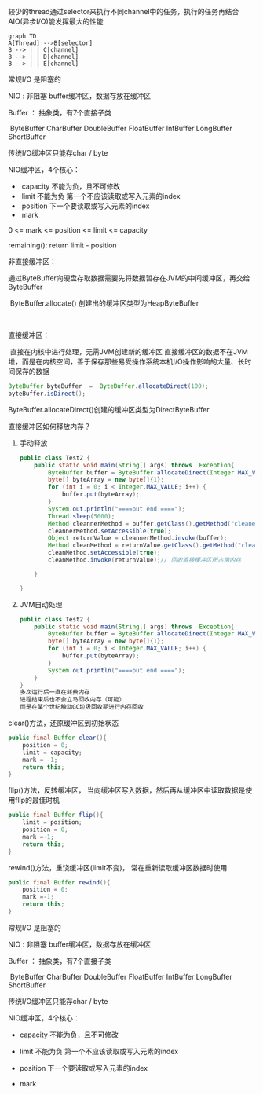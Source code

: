 较少的thread通过selector来执行不同channel中的任务，执行的任务再结合AIO(异步I/O)能发挥最大的性能

```mermaid
graph TD
A[Thread] -->B[selector]
B --> | | C[channel]
B --> | | D[channel]
B --> | | E[channel]
```







常规I/O 是阻塞的

NIO : 非阻塞  buffer缓冲区，数据存放在缓冲区

Buffer ： 抽象类，有7个直接子类

​	ByteBuffer	CharBuffer 	DoubleBuffer 	FloatBuffer 	IntBuffer 	LongBuffer 	ShortBuffer

传统I/O缓冲区只能存char / byte

NIO缓冲区，4个核心：

- ​	capacity  不能为负，且不可修改
- ​	limit  不能为负 第一个不应该读取或写入元素的index 
- ​	position  下一个要读取或写入元素的index
- ​	mark

0 <= mark <= position <= limit <= capacity

remaining():  return limit - position

非直接缓冲区：

​	通过ByteBuffer向硬盘存取数据需要先将数据暂存在JVM的中间缓冲区，再交给ByteBuffer

​	ByteBuffer.allocate() 创建出的缓冲区类型为HeapByteBuffer

​	

直接缓冲区：

​	直接在内核中进行处理，无需JVM创建新的缓冲区 直接缓冲区的数据不在JVM堆，而是在内核空间，善于保存那些易受操作系统本机I/O操作影响的大量、长时间保存的数据

```java
ByteBuffer byteBuffer  =  ByteBuffer.allocateDirect(100);	
byteBuffer.isDirect();

```

 ByteBuffer.allocateDirect()创建的缓冲区类型为DirectByteBuffer

直接缓冲区如何释放内存？

1. 手动释放

   ```java
   public class Test2 {
       public static void main(String[] args) throws  Exception{
           ByteBuffer buffer = ByteBuffer.allocateDirect(Integer.MAX_VALUE);
           byte[] byteArray = new byte[]{1};
           for (int i = 0; i < Integer.MAX_VALUE; i++) {
               buffer.put(byteArray);
           }
           System.out.println("====put end ====");
           Thread.sleep(5000);
           Method cleannerMethod = buffer.getClass().getMethod("cleaner");
           cleannerMethod.setAccessible(true);
           Object returnValue = cleannerMethod.invoke(buffer);
           Method cleanMethod = returnValue.getClass().getMethod("clean");
           cleanMethod.setAccessible(true);
           cleanMethod.invoke(returnValue);// 回收直接缓冲区所占用内存
   
       }
   
   }
   
   ```

2. JVM自动处理

   ```java
   public class Test2 {
       public static void main(String[] args) throws  Exception{
           ByteBuffer buffer = ByteBuffer.allocateDirect(Integer.MAX_VALUE);
           byte[] byteArray = new byte[]{1};
           for (int i = 0; i < Integer.MAX_VALUE; i++) {
               buffer.put(byteArray);
           }
           System.out.println("====put end ====");
       }
   }
   多次运行后一直在耗费内存
   进程结束后也不会立马回收内存（可能）
   而是在某个世纪触动GC垃圾回收期进行内存回收
   ```




clear()方法，还原缓冲区到初始状态

```java
public final Buffer clear(){
    position = 0;
    limit = capacity;
    mark = -1;
    return this;
}
```

flip()方法，反转缓冲区， 当向缓冲区写入数据，然后再从缓冲区中读取数据是使用flip的最佳时机

```java
public final Buffer flip(){
    limit = position;
    position = 0;
    mark =-1;
    return this;
}
```

rewind()方法，重饶缓冲区(limit不变)， 常在重新读取缓冲区数据时使用

```java
public final Buffer rewind(){
    position = 0;
    mark =-1;
    return this;
}
```















常规I/O 是阻塞的

NIO : 非阻塞  buffer缓冲区，数据存放在缓冲区

Buffer ： 抽象类，有7个直接子类

​	ByteBuffer	CharBuffer 	DoubleBuffer 	FloatBuffer 	IntBuffer 	LongBuffer 	ShortBuffer

传统I/O缓冲区只能存char / byte

NIO缓冲区，4个核心：







- capacity  不能为负，且不可修改

- limit  不能为负 第一个不应该读取或写入元素的index 

- position  下一个要读取或写入元素的index

- mark








